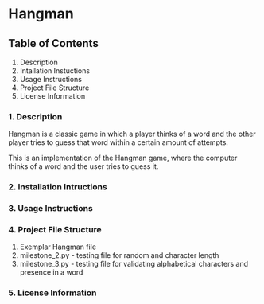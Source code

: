# Hangman

## Table of Contents

1. Description
2. Intallation Instuctions
3. Usage Instructions
4. Project File Structure
5. License Information

### 1. Description
Hangman is a classic game in which a player thinks of a word and the other player tries to guess that word within a certain amount of attempts.

This is an implementation of the Hangman game, where the computer thinks of a word and the user tries to guess it. 

### 2. Installation Intructions



### 3. Usage Instructions



### 4. Project File Structure
1. Exemplar Hangman file
2. milestone_2.py - testing file for random and character length
3. milestone_3.py - testing file for validating alphabetical characters and presence in a word


### 5. License Information